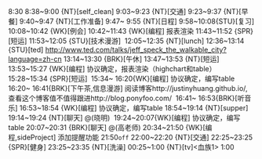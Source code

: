 
8:30
8:38~9:00 {NT}[self_clean]
9:03~9:23 {NT}[交通]
9:23~9:37 {NT}[早餐]
9:40~9:47 {NT}[工作准备]
9:47~ 9:55 {NT}[日程]
9:58~10:08{STU}[复习]
10:08~10:42 {WK}[例会]
10:42~11:43 {WK}[编程]<WAUP> 报表渲染
11:43~11:52 {SPR}[短运]
11:53~12:05 {STU}[技术漫游] 
12:05~12:35 {NT}[lunch]
12:36~13:14 {STU}[ted] http://www.ted.com/talks/jeff_speck_the_walkable_city?language=zh-cn
13:14~13:30 {BRK}[午休]
13:47~13:53 {NT}[短运]
13:53~15:27 {WK}[编程]<WAUP> 协议确定，报表渲染（highchart和table）
15:28~15:34 {SPR}[短运] 
15:34~ 16:20{WK}[编程]<WAUP> 协议确定，编写table
16:20~ 16:41{BRK}[下午茶,信息漫游] 阅读博客http://justinyhuang.github.io/, 查看这个博客值不值得跟进http://blog.ponyfoo.com/ 
16:41~ 16:53{BRK}[听音乐]
16:53~18:54 {WK}[编程]<WAUP> 协议确定，编写table
18:54~19:14 {NT}[supper]
19:14~19:24 {NT}[聊天] @(晓明) 
19:24~20:07{WK}[编程]<WAUP> 协议确定，编写table
20:07~20:31 {BRK}[聊天] @(高老师)
20:34~21:50 {WK}[编程,sideProject]<life-time-tracker> 添加提醒功能
21:50`off`
22:00~22:20 {NT}[交通]
22:25~23:25 {SPR}[健身]
23:25~23:35 {NT}[洗澡]
00:25~1:00 {NT}[tv]<血族1>
1:00






